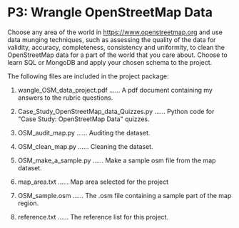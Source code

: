 # P3: Wrangle OpenStreetMap Data

Choose any area of the world in https://www.openstreetmap.org and use data munging techniques, such as assessing the quality of the data for validity, accuracy, completeness, consistency and uniformity, to clean the OpenStreetMap data for a part of the world that you care about. Choose to learn SQL or MongoDB and apply your chosen schema to the project.

The following files are included in the project package:

1. wangle_OSM_data_project.pdf ...... A pdf document containing my answers to the rubric questions. 

2. Case_Study_OpenStreetMap_data_Quizzes.py ...... Python code for "Case Study: OpenStreetMap Data" quizzes.

3. OSM_audit_map.py ...... Auditing the dataset.

4. OSM_clean_map.py ...... Cleaning the dataset.

5. OSM_make_a_sample.py ...... Make a sample osm file from the map dataset.

5. map_area.txt ...... Map area selected for the project

6. OSM_sample.osm ...... The .osm file containing a sample part of the map region.

7. reference.txt ...... The reference list for this project.

